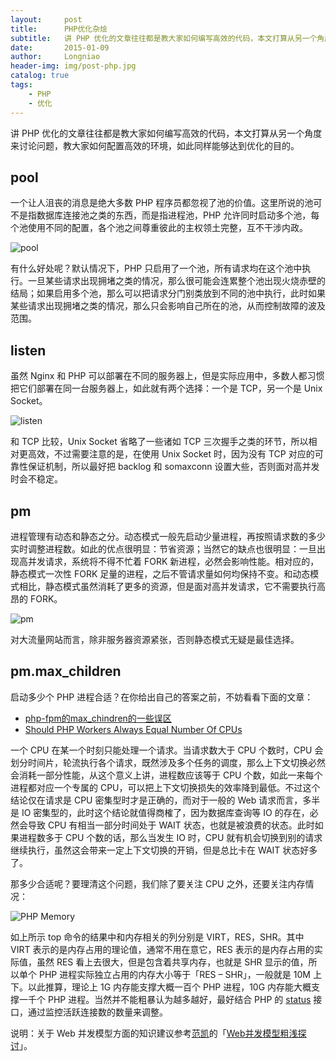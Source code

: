 ```yaml
---
layout:     post
title:      PHP优化杂烩
subtitle:   讲 PHP 优化的文章往往都是教大家如何编写高效的代码，本文打算从另一个角度来讨论问题，教大家如何配置高效的环境，如此同样能够达到优化的目的。
date:       2015-01-09
author:     Longniao
header-img: img/post-php.jpg
catalog: true
tags:
    - PHP
    - 优化
---
```

讲 PHP 优化的文章往往都是教大家如何编写高效的代码，本文打算从另一个角度来讨论问题，教大家如何配置高效的环境，如此同样能够达到优化的目的。

## pool

一个让人沮丧的消息是绝大多数 PHP 程序员都忽视了池的价值。这里所说的池可不是指数据库连接池之类的东西，而是指进程池，PHP 允许同时启动多个池，每个池使用不同的配置，各个池之间尊重彼此的主权领土完整，互不干涉内政。

![pool](http://huoding.com/wp-content/uploads/2014/12/pool.png)

有什么好处呢？默认情况下，PHP 只启用了一个池，所有请求均在这个池中执行。一旦某些请求出现拥堵之类的情况，那么很可能会连累整个池出现火烧赤壁的结局；如果启用多个池，那么可以把请求分门别类放到不同的池中执行，此时如果某些请求出现拥堵之类的情况，那么只会影响自己所在的池，从而控制故障的波及范围。

## listen

虽然 Nginx 和 PHP 可以部署在不同的服务器上，但是实际应用中，多数人都习惯把它们部署在同一台服务器上，如此就有两个选择：一个是 TCP，另一个是 Unix Socket。

![listen](http://huoding.com/wp-content/uploads/2014/12/listen.jpg)

和 TCP 比较，Unix Socket 省略了一些诸如 TCP 三次握手之类的环节，所以相对更高效，不过需要注意的是，在使用 Unix Socket 时，因为没有 TCP 对应的可靠性保证机制，所以最好把 backlog 和 somaxconn 设置大些，否则面对高并发时会不稳定。

## pm

进程管理有动态和静态之分。动态模式一般先启动少量进程，再按照请求数的多少实时调整进程数。如此的优点很明显：节省资源；当然它的缺点也很明显：一旦出现高并发请求，系统将不得不忙着 FORK 新进程，必然会影响性能。相对应的，静态模式一次性 FORK 足量的进程，之后不管请求量如何均保持不变。和动态模式相比，静态模式虽然消耗了更多的资源，但是面对高并发请求，它不需要执行高昂的 FORK。

![pm](http://huoding.com/wp-content/uploads/2014/12/pm.png)

对大流量网站而言，除非服务器资源紧张，否则静态模式无疑是最佳选择。

## pm.max_children

启动多少个 PHP 进程合适？在你给出自己的答案之前，不妨看看下面的文章：

*   [php-fpm的max_chindren的一些误区](http://www.guangla.com/post/2014-03-14/40061238121)
*   [Should PHP Workers Always Equal Number Of CPUs](http://forum.nginx.org/read.php?3,222702)

一个 CPU 在某一个时刻只能处理一个请求。当请求数大于 CPU 个数时，CPU 会划分时间片，轮流执行各个请求，既然涉及多个任务的调度，那么上下文切换必然会消耗一部分性能，从这个意义上讲，进程数应该等于 CPU 个数，如此一来每个进程都对应一个专属的 CPU，可以把上下文切换损失的效率降到最低。不过这个结论仅在请求是&nbsp;CPU&nbsp;密集型时才是正确的，而对于一般的 Web 请求而言，多半是 IO 密集型的，此时这个结论就值得商榷了，因为数据库查询等 IO 的存在，必然会导致 CPU 有相当一部分时间处于 WAIT 状态，也就是被浪费的状态。此时如果进程数多于 CPU 个数的话，那么当发生 IO 时，CPU 就有机会切换到别的请求继续执行，虽然这会带来一定上下文切换的开销，但是总比卡在 WAIT 状态好多了。

那多少合适呢？要理清这个问题，我们除了要关注 CPU 之外，还要关注内存情况：

![PHP Memory](http://huoding.com/wp-content/uploads/2014/12/php_memory.png)

如上所示 top 命令的结果中和内存相关的列分别是 VIRT，RES，SHR。其中 VIRT 表示的是内存占用的理论值，通常不用在意它，RES 表示的是内存占用的实际值，虽然 RES 看上去很大，但是包含着共享内存，也就是 SHR 显示的值，所以单个 PHP 进程实际独立占用的内存大小等于「RES – SHR」，一般就是&nbsp;10M&nbsp;上下。以此推算，理论上 1G 内存能支撑大概一百个 PHP 进程，10G 内存能大概支撑一千个 PHP 进程。当然并不能粗暴认为越多越好，最好结合 PHP 的 [status](http://php.net/manual/en/install.fpm.configuration.php#pm.status-path) 接口，通过监控活跃连接数的数量来调整。

说明：关于 Web 并发模型方面的知识建议参考[范凯](http://robbinfan.com/)的「[Web并发模型粗浅探讨](http://robbin.iteye.com/blog/1744725)」。

